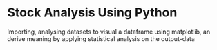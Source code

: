 # Stock Analysis Using Python
Importing, analysing datasets to visual a dataframe using matplotlib, an derive meaning by applying statistical analysis on the output-data 
